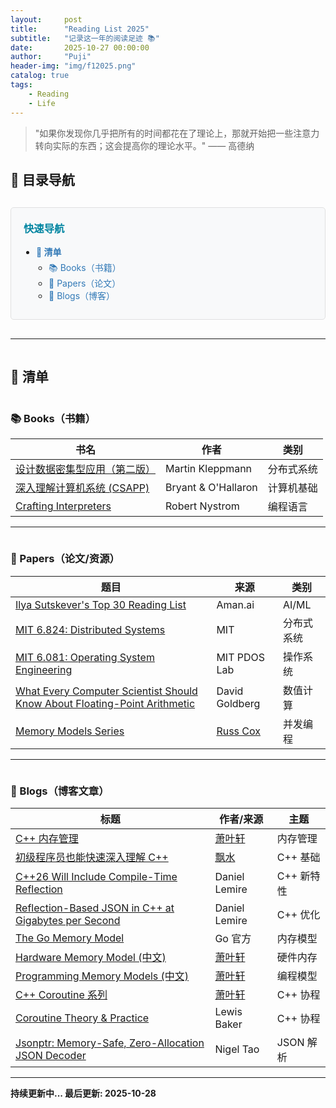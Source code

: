 ```yaml
---
layout:     post
title:      "Reading List 2025"
subtitle:   "记录这一年的阅读足迹 📚"
date:       2025-10-27 00:00:00
author:     "Puji"
header-img: "img/f12025.png"
catalog: true
tags:
    - Reading
    - Life
---
```

> "如果你发现你几乎把所有的时间都花在了理论上，那就开始把一些注意力转向实际的东西；这会提高你的理论水平。" —— 高德纳

<style>
  .toc-container {
    background: #f8f9fa;
    border: 1px solid #e0e0e0;
    border-radius: 5px;
    padding: 20px;
    margin: 30px 0;
  }
  
  .toc-container h3 {
    margin-top: 0;
    color: #0085a1;
  }
  
  .toc-container ul {
    margin: 0;
    padding-left: 20px;
  }
  
  .toc-container > ul > li {
    margin: 8px 0;
  }
  
  .toc-container a {
    color: #337ab7;
    text-decoration: none;
  }
  
  .toc-container a:hover {
    color: #0085a1;
    text-decoration: underline;
  }
  
  .toc-container ul ul {
    margin-top: 5px;
  }
  
  .section-anchor {
    display: block;
    height: 60px;
    margin-top: -60px;
    visibility: hidden;
  }
</style>

## 📖 目录导航

<div class="toc-container">

<h3>快速导航</h3>

<ul>
<li><strong><a href="#reading-list">📝 清单</a></strong>
<ul>
<li><a href="#wishlist-tech">📚 Books（书籍）</a></li>
<li><a href="#wishlist-papers">📄 Papers（论文）</a></li>
<li><a href="#wishlist-blogs">📝 Blogs（博客）</a></li>
</ul>
</li>
</ul>

</div>

---

<span class="section-anchor" id="reading-list"></span>

## 📝 清单

<span class="section-anchor" id="wishlist-tech"></span>

### 📚 Books（书籍）


| 书名                                                                        | 作者                | 类别       |
| --------------------------------------------------------------------------- | ------------------- | ---------- |
| [设计数据密集型应用（第二版）](https://ddia.vonng.com/)                     | Martin Kleppmann    | 分布式系统 |
| [深入理解计算机系统 (CSAPP)](https://csapp.cs.cmu.edu/)                     | Bryant & O'Hallaron | 计算机基础 |
| [Crafting Interpreters](https://github.com/munificent/craftinginterpreters) | Robert Nystrom      | 编程语言   |

---

<span class="section-anchor" id="wishlist-papers"></span>

### 📄 Papers（论文/资源）


| 题目                                                                                                                                         | 来源                                | 类别       |
| -------------------------------------------------------------------------------------------------------------------------------------------- | ----------------------------------- | ---------- |
| [Ilya Sutskever's Top 30 Reading List](https://aman.ai/primers/ai/top-30-papers/)                                                            | Aman.ai                             | AI/ML      |
| [MIT 6.824: Distributed Systems](https://pdos.csail.mit.edu/6.824/schedule.html)                                                             | MIT                                 | 分布式系统 |
| [MIT 6.081: Operating System Engineering](https://pdos.csail.mit.edu/6.828/2021/schedule.html)                                               | MIT PDOS Lab                        | 操作系统   |
| [What Every Computer Scientist Should Know About Floating-Point Arithmetic](https://docs.oracle.com/cd/E19957-01/806-3568/ncg_goldberg.html) | David Goldberg                      | 数值计算   |
| [Memory Models Series](https://research.swtch.com/mm)                                                                                        | [Russ Cox](https://swtch.com/~rsc/) | 并发编程   |

---

<span class="section-anchor" id="wishlist-blogs"></span>

### 📝 Blogs（博客文章）


| 标题                                                                                                                                          | 作者/来源                                            | 主题       |
| --------------------------------------------------------------------------------------------------------------------------------------------- | ---------------------------------------------------- | ---------- |
| [C++ 内存管理](https://xiaoweichen.github.io/Cpp-Memory-Management/)                                                                          | [萧叶轩](https://mysteriouspreserve.com/)            | 内存管理   |
| [初级程序员也能快速深入理解 C++](https://zhuanlan.zhihu.com/p/24861321599)                                                                    | [飘水](https://www.zhihu.com/people/yu-guo-liang-22) | C++ 基础   |
| [C++26 Will Include Compile-Time Reflection](https://lemire.me/blog/2025/06/22/c26-will-include-compile-time-reflection-why-should-you-care/) | Daniel Lemire                                        | C++ 新特性 |
| [Reflection-Based JSON in C++ at Gigabytes per Second](https://lemire.me/blog/2024/08/13/reflection-based-json-in-c-at-gigabytes-per-second/) | Daniel Lemire                                        | C++ 优化   |
| [The Go Memory Model](https://go.dev/ref/mem#model)                                                                                           | Go 官方                                              | 内存模型   |
| [Hardware Memory Model (中文)](https://mysteriouspreserve.com/blog/2023/04/19/Hardware-Memory-Model-zh/)                                      | [萧叶轩](https://mysteriouspreserve.com/)            | 硬件内存   |
| [Programming Memory Models (中文)](https://mysteriouspreserve.com/blog/2023/04/19/Programing-Memory-Models-ch/)                               | [萧叶轩](https://mysteriouspreserve.com/)            | 编程模型   |
| [C++ Coroutine 系列](https://mysteriouspreserve.com/blog/2024/10/07/Cpp-Coroutine-Part-1/)                                                    | [萧叶轩](https://mysteriouspreserve.com/)            | C++ 协程   |
| [Coroutine Theory & Practice](https://lewissbaker.github.io/)                                                                                 | Lewis Baker                                          | C++ 协程   |
| [Jsonptr: Memory-Safe, Zero-Allocation JSON Decoder](https://nigeltao.github.io/blog/2020/jsonptr.html)                                       | Nigel Tao                                            | JSON 解析  |

---

**持续更新中... 最后更新: 2025-10-28**

<!-- more -->
